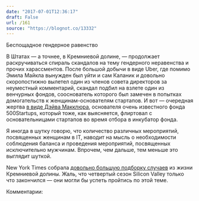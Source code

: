 ```yaml
---
date: "2017-07-01T12:36:17"
draft: False
url: /161
source: "https://blognot.co/13332"
---
```


Беспощадное гендерное равенство

В Штатах — а точнее, в Кремниевой долине, — продолжает раскручиваться спираль скандалов на тему гендерного неравенства и прочих харассментов. После большой добычи в виде Uber, где помимо Эмила Майкла вынужден был уйти и сам Каланик и довольно скоропостижно вылетел один из членов совета директоров за неуместный комментарий, скандал подбил на взлете один из венчурных фондов, сооснователь которого был замечен в попытках домогательств к женщинам-основателям стартапов. И вот — очередная жертва [в виде Дэйва Макклюра](https://500.co/making-changes-at-500/), основателя очень известного фонда 500Startups, который тоже, как выясняется, флиртовал с основательницами стартапов во время отбора в инкубатор фонда.

Я иногда в шутку говорю, что количество различных мероприятий, посвященных женщинам в IT, наводит на мысль о необходимости соблюдения баланса и проведения мероприятий, посвященных исключительно мужчинам. Впрочем, чем дальше, тем меньше это выглядит шуткой.

New York Times собрала [довольно большую подборку случаев](https://www.nytimes.com/2017/06/30/technology/women-entrepreneurs-speak-out-sexual-harassment.html) из жизни Кремниевой долины. Жаль, что четвертый сезон Silicon Valley только что закончился — они могли бы успеть пройтись по этой теме.

Комментарии:

